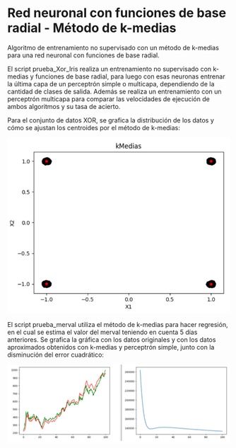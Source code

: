 # Red neuronal con funciones de base radial - Método de k-medias

Algoritmo de entrenamiento no supervisado con un método de k-medias para una red neuronal con funciones de base radial.

El script prueba_Xor_Iris realiza un entrenamiento no supervisado con k-medias y funciones de base radial, para luego con esas neuronas entrenar la última capa de un
perceptrón simple o multicapa, dependiendo de la cantidad de clases de salida. 
Además se realiza un entrenamiento con un perceptrón multicapa para comparar las velocidades de ejecución de ambos algoritmos y su tasa de acierto.

Para el conjunto de datos XOR, se grafica la distribución de los datos y cómo se ajustan los centroides por el método de k-medias:

![Image text](https://github.com/marcoscecotti/RBF/blob/main/datos/k-medias.png)

El script prueba_merval utiliza el método de k-medias para hacer regresión, en el cual se estima el valor del merval teniendo en cuenta 5 días anteriores. Se grafica la gráfica con los datos originales y con los datos aproximados obtenidos con k-medias y perceptrón simple, junto con la disminución del error cuadrático:

![Image text](https://github.com/marcoscecotti/RBF/blob/main/datos/prueba_merval.png)
